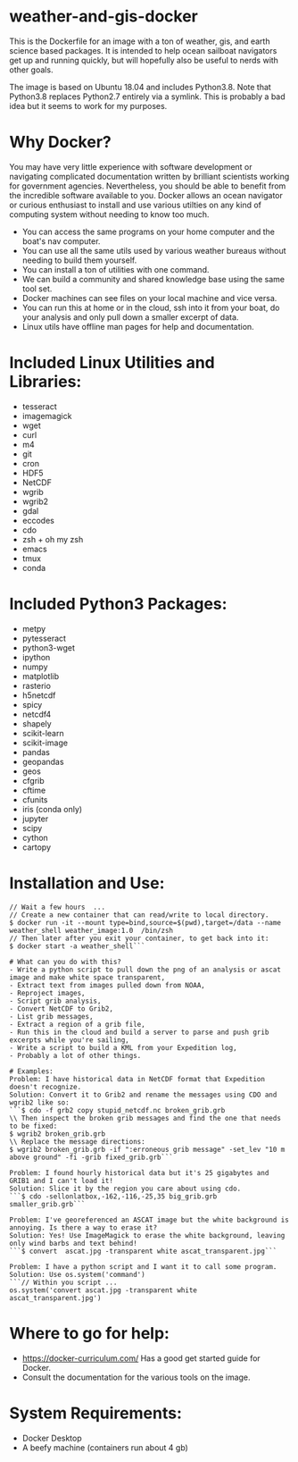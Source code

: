 # weather-and-gis-docker
This is the Dockerfile for an image with a ton of weather, gis, and earth science based packages. It is intended to help ocean sailboat navigators get up and running quickly, but will hopefully also be useful to nerds with other goals.

The image is based on Ubuntu 18.04 and includes Python3.8.
Note that Python3.8 replaces Python2.7 entirely via a symlink.
This is probably a bad idea but it seems to work for my purposes.

# Why Docker?
You may have very little experience with software development or navigating complicated documentation written by brilliant scientists working for government agencies. Nevertheless, you should be able to benefit from the incredible software available to you. Docker allows an ocean navigator or curious enthusiast to install and use various utilties on any kind of computing system without needing to know too much.  

- You can access the same programs on your home computer and the boat's nav computer.  
- You can use all the same utils used by various weather bureaus without needing to build them yourself.  
- You can install a ton of utilities with one command.  
- We can build a community and shared knowledge base using the same tool set.  
- Docker machines can see files on your local machine and vice versa.  
- You can run this at home or in the cloud, ssh into it from your boat, do your analysis and only pull down a smaller excerpt of data.  
- Linux utils have offline man pages for help and documentation.  

# Included Linux Utilities and Libraries:
- tesseract
- imagemagick
- wget
- curl
- m4
- git
- cron
- HDF5
- NetCDF
- wgrib
- wgrib2
- gdal
- eccodes
- cdo
- zsh + oh my zsh
- emacs
- tmux  
- conda

# Included Python3 Packages:
- metpy
- pytesseract
- python3-wget
- ipython
- numpy
- matplotlib
- rasterio
- h5netcdf
- spicy
- netcdf4
- shapely
- scikit-learn
- scikit-image
- pandas
- geopandas
- geos
- cfgrib
- cftime
- cfunits
- iris (conda only)
- jupyter
- scipy
- cython
- cartopy


# Installation and Use:
```$ docker build -t weather_image:1.0 .  
// Wait a few hours  ...  
// Create a new container that can read/write to local directory.  
$ docker run -it --mount type=bind,source=$(pwd),target=/data --name weather_shell weather_image:1.0  /bin/zsh  
// Then later after you exit your container, to get back into it:  
$ docker start -a weather_shell```

# What can you do with this?
- Write a python script to pull down the png of an analysis or ascat image and make white space transparent,
- Extract text from images pulled down from NOAA,
- Reproject images, 
- Script grib analysis,
- Convert NetCDF to Grib2,
- List grib messages,
- Extract a region of a grib file,
- Run this in the cloud and build a server to parse and push grib excerpts while you're sailing, 
- Write a script to build a KML from your Expedition log, 
- Probably a lot of other things. 

# Examples:
Problem: I have historical data in NetCDF format that Expedition doesn't recognize.  
Solution: Convert it to Grib2 and rename the messages using CDO and wgrib2 like so:  
```$ cdo -f grb2 copy stupid_netcdf.nc broken_grib.grb  
\\ Then inspect the broken grib messages and find the one that needs to be fixed: 
$ wgrib2 broken_grib.grb  
\\ Replace the message directions:  
$ wgrib2 broken_grib.grb -if ":erroneous grib message" -set_lev "10 m above ground" -fi -grib fixed_grib.grb```  

Problem: I found hourly historical data but it's 25 gigabytes and GRIB1 and I can't load it!  
Solution: Slice it by the region you care about using cdo.  
```$ cdo -sellonlatbox,-162,-116,-25,35 big_grib.grb smaller_grib.grb```  

Problem: I've georeferenced an ASCAT image but the white background is annoying. Is there a way to erase it?   
Solution: Yes! Use ImageMagick to erase the white background, leaving only wind barbs and text behind!  
```$ convert  ascat.jpg -transparent white ascat_transparent.jpg```  

Problem: I have a python script and I want it to call some program.  
Solution: Use os.system('command')  
```// Within you script ...
os.system('convert ascat.jpg -transparent white ascat_transparent.jpg')
```

# Where to go for help:  
- https://docker-curriculum.com/ Has a good get started guide for Docker.  
- Consult the documentation for the various tools on the image.  

# System Requirements:
- Docker Desktop
- A beefy machine (containers run about 4 gb)